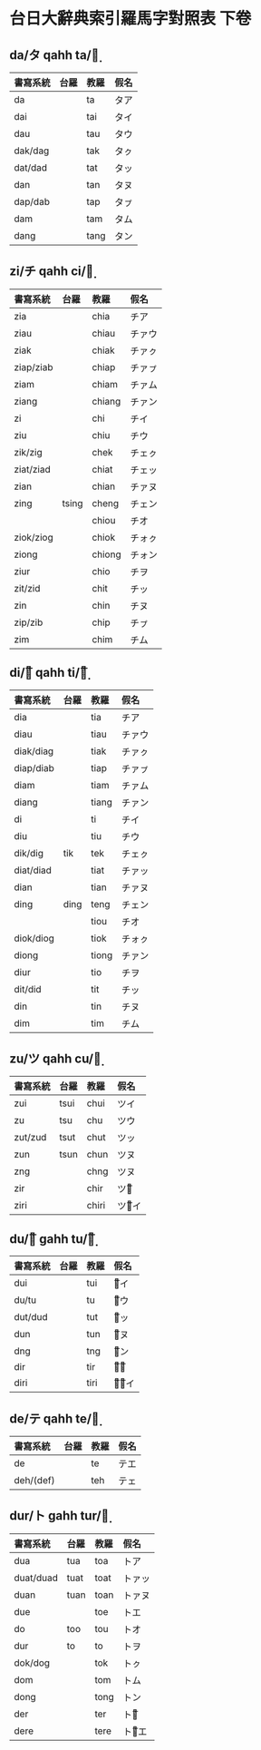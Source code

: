 # 台日大辭典索引羅馬字對照表 下卷

## da/タ qahh ta/タ̣

| 書寫系統 | 台羅 | 教羅 | 假名 |
| :--- | :--- | :--- | :--- |
| da | | ta | タア |
| dai | | tai | タイ |
| dau | | tau | タウ |
| dak/dag | | tak | タㇰ |
| dat/dad | | tat | タッ |
| dan | | tan | タヌ |
| dap/dab | | tap | タㇷ゚ |
| dam | | tam | タム |
| dang | | tang | タン |

## zi/チ qahh ci/チ̣

| 書寫系統 | 台羅 | 教羅 | 假名 |
| :--- | :--- | :--- | :--- |
| zia | | chia | チア |
| ziau | | chiau | チァウ |
| ziak | | chiak | チァㇰ |
| ziap/ziab | | chiap | チァㇷ゚ |
| ziam | | chiam | チァム |
| ziang | | chiang | チァン |
| zi | | chi | チイ |
| ziu | | chiu | チウ |
| zik/zig | | chek | チェㇰ |
| ziat/ziad | | chiat | チェッ |
| zian | | chian | チァヌ |
| zing | tsing | cheng | チェン |
| | | chiou | チオ |
| ziok/ziog | | chiok | チォㇰ |
| ziong | | chiong | チォン |
| ziur | | chio | チヲ |
| zit/zid | | chit | チッ |
| zin | | chin | チヌ |
| zip/zib | | chip | チㇷ゚ |
| zim | | chim | チム |

## di/チ͞ qahh ti/チ̣͞

| 書寫系統 | 台羅 | 教羅 | 假名 |
| :--- | :--- | :--- | :--- |
| dia | | tia | チア |
| diau | | tiau | チァウ |
| diak/diag | | tiak | チァㇰ |
| diap/diab | | tiap | チァㇷ゚ |
| diam | | tiam | チァム |
| diang | | tiang | チァン |
| di | | ti | チイ |
| diu | | tiu | チウ |
| dik/dig | tik | tek | チェㇰ |
| diat/diad | | tiat | チァッ |
| dian | | tian | チァヌ |
| ding | ding | teng | チェン |
| | | tiou | チオ |
| diok/diog | | tiok | チォㇰ |
| diong | | tiong | チァン |
| diur | | tio | チヲ |
| dit/did | | tit | チッ |
| din | | tin | チヌ |
| dim | | tim | チム |

## zu/ツ qahh cu/ツ̣

| 書寫系統 | 台羅 | 教羅 | 假名 |
| :--- | :--- | :--- | :--- |
| zui | tsui | chui | ツイ |
| zu | tsu | chu | ツウ |
| zut/zud | tsut | chut | ツッ |
| zun | tsun | chun | ツヌ |
| zng | | chng | ツヌ |
| zir | | chir | ツウ͞ |
| ziri | | chiri | ツゥ͞イ |

## du/ツ͞ gahh tu/ツ̣͞

| 書寫系統 | 台羅 | 教羅 | 假名 |
| :--- | :--- | :--- | :--- |
| dui | | tui | ツ͞イ |
| du/tu | | tu | ツ͞ウ |
| dut/dud | | tut | ツ͞ッ |
| dun | | tun | ツ͞ヌ |
| dng | | tng | ツ͞ン |
| dir | | tir | ツ͞ウ͞ |
| diri | | tiri | ツ͞ゥ͞イ |

## de/テ qahh te/テ̣

| 書寫系統 | 台羅 | 教羅 | 假名 |
| :--- | :--- | :--- | :--- |
| de | | te | テエ |
| deh/\(def\) | | teh | テェ |

## dur/ト gahh tur/ト̣

| 書寫系統 | 台羅 | 教羅 | 假名 |
| :--- | :--- | :--- | :--- |
| dua | tua | toa | トア |
| duat/duad | tuat | toat | トァッ |
| duan | tuan | toan | トァヌ |
| due | | toe | トエ |
| do | too | tou | トオ |
| dur | to | to | トヲ |
| dok/dog | | tok | トㇰ |
| dom | | tom | トム |
| dong | | tong | トン |
| der | | ter | トオ͞ |
| dere | | tere | トォ͞エ |


